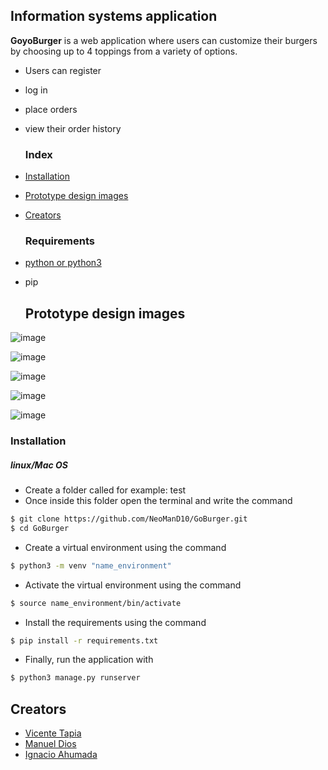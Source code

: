 ## Information systems application

**GoyoBurger** is a web application where users can customize their burgers by choosing up to 4 toppings from a variety of options. 
- Users can register
- log in
- place orders
- view their order history

  ### Index
- [Installation](#Installation)
- [Prototype design images](#Prototye)
- [Creators](#Creators)  

  ### Requirements

- [python or python3](https://www.python.org/)
- pip

  ## Prototype design images

![image](https://github.com/user-attachments/assets/2db28110-600d-4f4f-aa32-4750c40fd456)

![image](https://github.com/user-attachments/assets/046c70e6-054e-4ef5-a9ae-f0b6ac7332bc)

![image](https://github.com/user-attachments/assets/4ac02371-a9bd-4c74-9089-5cdd784861a8)

![image](https://github.com/user-attachments/assets/ab8dce03-ae47-433e-a69b-b53167f948c8)

![image](https://github.com/user-attachments/assets/095dea7a-7149-4582-bca5-a823df3f4f56)

### Installation

##### linux/Mac OS
- Create a folder called for example: test 
- Once inside this folder open the terminal and write the command
```bash
$ git clone https://github.com/NeoManD10/GoBurger.git
$ cd GoBurger
```
- Create a virtual environment using the command
```bash
$ python3 -m venv "name_environment"
```
- Activate the virtual environment using the command
```bash
$ source name_environment/bin/activate
```
- Install the requirements using the command
```bash
$ pip install -r requirements.txt
```
- Finally, run the application with
 ```bash
$ python3 manage.py runserver
```

## Creators

- [Vicente Tapia](https://github.com/Mistakensito)
- [Manuel Dios](https://github.com/NeoManD10)
- [Ignacio Ahumada](https://github.com/xedohcan)
